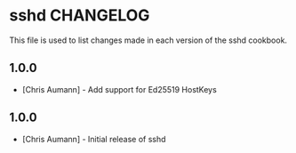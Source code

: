 sshd CHANGELOG
=====================

This file is used to list changes made in each version of the sshd cookbook.

1.0.0
-----

- [Chris Aumann] - Add support for Ed25519 HostKeys

1.0.0
-----

- [Chris Aumann] - Initial release of sshd
